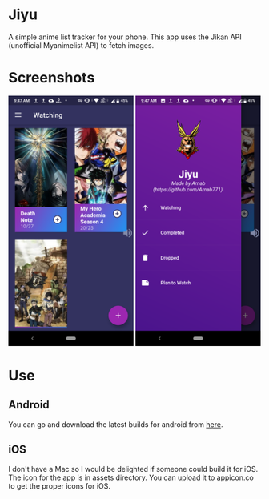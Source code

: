 # Jiyu

A simple anime list tracker for your phone.
This app uses the Jikan API (unofficial Myanimelist API) to fetch images.

# Screenshots

<img src = "assets/home.png" alt = "Home" height = "500">
<img src = "assets/app-drawer.png" alt = "App Drawer" height = "500">

# Use

## Android

You can go and download the latest builds for android from [here](https://github.com/Arnab771/Jiyu/releases/latest).

## iOS

I don't have a Mac so I would be delighted if someone could build it for iOS. The icon for the app is in assets directory. You can upload it to appicon.co to get the proper icons for iOS.
